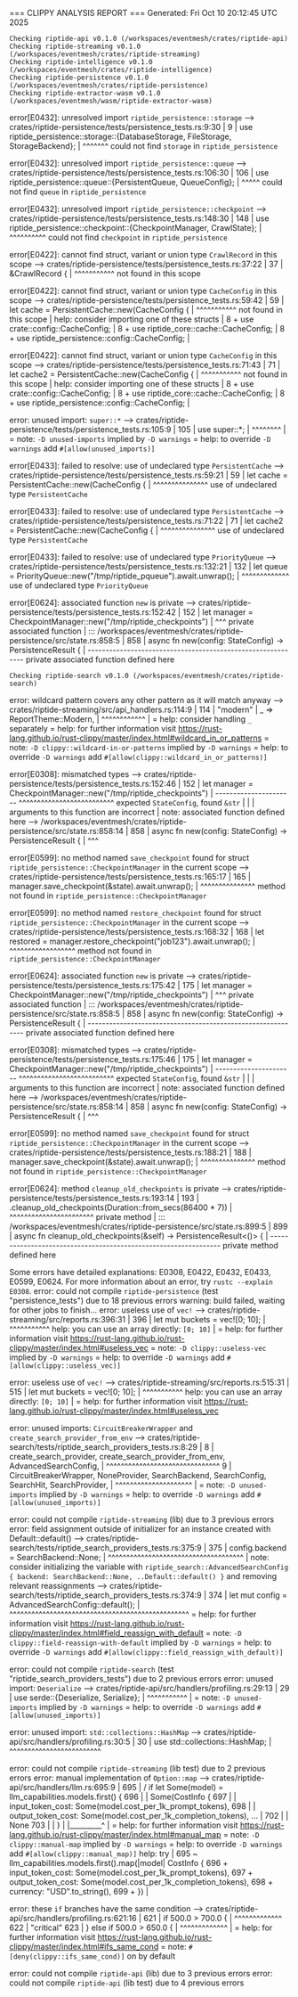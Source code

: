=== CLIPPY ANALYSIS REPORT ===
Generated: Fri Oct 10 20:12:45 UTC 2025

    Checking riptide-api v0.1.0 (/workspaces/eventmesh/crates/riptide-api)
    Checking riptide-streaming v0.1.0 (/workspaces/eventmesh/crates/riptide-streaming)
    Checking riptide-intelligence v0.1.0 (/workspaces/eventmesh/crates/riptide-intelligence)
    Checking riptide-persistence v0.1.0 (/workspaces/eventmesh/crates/riptide-persistence)
    Checking riptide-extractor-wasm v0.1.0 (/workspaces/eventmesh/wasm/riptide-extractor-wasm)
error[E0432]: unresolved import `riptide_persistence::storage`
 --> crates/riptide-persistence/tests/persistence_tests.rs:9:30
  |
9 |     use riptide_persistence::storage::{DatabaseStorage, FileStorage, StorageBackend};
  |                              ^^^^^^^ could not find `storage` in `riptide_persistence`

error[E0432]: unresolved import `riptide_persistence::queue`
   --> crates/riptide-persistence/tests/persistence_tests.rs:106:30
    |
106 |     use riptide_persistence::queue::{PersistentQueue, QueueConfig};
    |                              ^^^^^ could not find `queue` in `riptide_persistence`

error[E0432]: unresolved import `riptide_persistence::checkpoint`
   --> crates/riptide-persistence/tests/persistence_tests.rs:148:30
    |
148 |     use riptide_persistence::checkpoint::{CheckpointManager, CrawlState};
    |                              ^^^^^^^^^^ could not find `checkpoint` in `riptide_persistence`

error[E0422]: cannot find struct, variant or union type `CrawlRecord` in this scope
  --> crates/riptide-persistence/tests/persistence_tests.rs:37:22
   |
37 |                     &CrawlRecord {
   |                      ^^^^^^^^^^^ not found in this scope

error[E0422]: cannot find struct, variant or union type `CacheConfig` in this scope
  --> crates/riptide-persistence/tests/persistence_tests.rs:59:42
   |
59 |         let cache = PersistentCache::new(CacheConfig {
   |                                          ^^^^^^^^^^^ not found in this scope
   |
help: consider importing one of these structs
   |
 8 +     use crate::config::CacheConfig;
   |
 8 +     use riptide_core::cache::CacheConfig;
   |
 8 +     use riptide_persistence::config::CacheConfig;
   |

error[E0422]: cannot find struct, variant or union type `CacheConfig` in this scope
  --> crates/riptide-persistence/tests/persistence_tests.rs:71:43
   |
71 |         let cache2 = PersistentCache::new(CacheConfig {
   |                                           ^^^^^^^^^^^ not found in this scope
   |
help: consider importing one of these structs
   |
 8 +     use crate::config::CacheConfig;
   |
 8 +     use riptide_core::cache::CacheConfig;
   |
 8 +     use riptide_persistence::config::CacheConfig;
   |

error: unused import: `super::*`
   --> crates/riptide-persistence/tests/persistence_tests.rs:105:9
    |
105 |     use super::*;
    |         ^^^^^^^^
    |
    = note: `-D unused-imports` implied by `-D warnings`
    = help: to override `-D warnings` add `#[allow(unused_imports)]`

error[E0433]: failed to resolve: use of undeclared type `PersistentCache`
  --> crates/riptide-persistence/tests/persistence_tests.rs:59:21
   |
59 |         let cache = PersistentCache::new(CacheConfig {
   |                     ^^^^^^^^^^^^^^^ use of undeclared type `PersistentCache`

error[E0433]: failed to resolve: use of undeclared type `PersistentCache`
  --> crates/riptide-persistence/tests/persistence_tests.rs:71:22
   |
71 |         let cache2 = PersistentCache::new(CacheConfig {
   |                      ^^^^^^^^^^^^^^^ use of undeclared type `PersistentCache`

error[E0433]: failed to resolve: use of undeclared type `PriorityQueue`
   --> crates/riptide-persistence/tests/persistence_tests.rs:132:21
    |
132 |         let queue = PriorityQueue::new("/tmp/riptide_pqueue").await.unwrap();
    |                     ^^^^^^^^^^^^^ use of undeclared type `PriorityQueue`

error[E0624]: associated function `new` is private
   --> crates/riptide-persistence/tests/persistence_tests.rs:152:42
    |
152 |         let manager = CheckpointManager::new("/tmp/riptide_checkpoints")
    |                                          ^^^ private associated function
    |
   ::: /workspaces/eventmesh/crates/riptide-persistence/src/state.rs:858:5
    |
858 |     async fn new(config: StateConfig) -> PersistenceResult<Self> {
    |     ------------------------------------------------------------ private associated function defined here

    Checking riptide-search v0.1.0 (/workspaces/eventmesh/crates/riptide-search)
error: wildcard pattern covers any other pattern as it will match anyway
   --> crates/riptide-streaming/src/api_handlers.rs:114:9
    |
114 |         "modern" | _ => ReportTheme::Modern,
    |         ^^^^^^^^^^^^
    |
    = help: consider handling `_` separately
    = help: for further information visit https://rust-lang.github.io/rust-clippy/master/index.html#wildcard_in_or_patterns
    = note: `-D clippy::wildcard-in-or-patterns` implied by `-D warnings`
    = help: to override `-D warnings` add `#[allow(clippy::wildcard_in_or_patterns)]`

error[E0308]: mismatched types
   --> crates/riptide-persistence/tests/persistence_tests.rs:152:46
    |
152 |         let manager = CheckpointManager::new("/tmp/riptide_checkpoints")
    |                       ---------------------- ^^^^^^^^^^^^^^^^^^^^^^^^^^ expected `StateConfig`, found `&str`
    |                       |
    |                       arguments to this function are incorrect
    |
note: associated function defined here
   --> /workspaces/eventmesh/crates/riptide-persistence/src/state.rs:858:14
    |
858 |     async fn new(config: StateConfig) -> PersistenceResult<Self> {
    |              ^^^

error[E0599]: no method named `save_checkpoint` found for struct `riptide_persistence::CheckpointManager` in the current scope
   --> crates/riptide-persistence/tests/persistence_tests.rs:165:17
    |
165 |         manager.save_checkpoint(&state).await.unwrap();
    |                 ^^^^^^^^^^^^^^^ method not found in `riptide_persistence::CheckpointManager`

error[E0599]: no method named `restore_checkpoint` found for struct `riptide_persistence::CheckpointManager` in the current scope
   --> crates/riptide-persistence/tests/persistence_tests.rs:168:32
    |
168 |         let restored = manager.restore_checkpoint("job123").await.unwrap();
    |                                ^^^^^^^^^^^^^^^^^^ method not found in `riptide_persistence::CheckpointManager`

error[E0624]: associated function `new` is private
   --> crates/riptide-persistence/tests/persistence_tests.rs:175:42
    |
175 |         let manager = CheckpointManager::new("/tmp/riptide_checkpoints")
    |                                          ^^^ private associated function
    |
   ::: /workspaces/eventmesh/crates/riptide-persistence/src/state.rs:858:5
    |
858 |     async fn new(config: StateConfig) -> PersistenceResult<Self> {
    |     ------------------------------------------------------------ private associated function defined here

error[E0308]: mismatched types
   --> crates/riptide-persistence/tests/persistence_tests.rs:175:46
    |
175 |         let manager = CheckpointManager::new("/tmp/riptide_checkpoints")
    |                       ---------------------- ^^^^^^^^^^^^^^^^^^^^^^^^^^ expected `StateConfig`, found `&str`
    |                       |
    |                       arguments to this function are incorrect
    |
note: associated function defined here
   --> /workspaces/eventmesh/crates/riptide-persistence/src/state.rs:858:14
    |
858 |     async fn new(config: StateConfig) -> PersistenceResult<Self> {
    |              ^^^

error[E0599]: no method named `save_checkpoint` found for struct `riptide_persistence::CheckpointManager` in the current scope
   --> crates/riptide-persistence/tests/persistence_tests.rs:188:21
    |
188 |             manager.save_checkpoint(&state).await.unwrap();
    |                     ^^^^^^^^^^^^^^^ method not found in `riptide_persistence::CheckpointManager`

error[E0624]: method `cleanup_old_checkpoints` is private
   --> crates/riptide-persistence/tests/persistence_tests.rs:193:14
    |
193 |             .cleanup_old_checkpoints(Duration::from_secs(86400 * 7))
    |              ^^^^^^^^^^^^^^^^^^^^^^^ private method
    |
   ::: /workspaces/eventmesh/crates/riptide-persistence/src/state.rs:899:5
    |
899 |     async fn cleanup_old_checkpoints(&self) -> PersistenceResult<()> {
    |     ---------------------------------------------------------------- private method defined here

Some errors have detailed explanations: E0308, E0422, E0432, E0433, E0599, E0624.
For more information about an error, try `rustc --explain E0308`.
error: could not compile `riptide-persistence` (test "persistence_tests") due to 18 previous errors
warning: build failed, waiting for other jobs to finish...
error: useless use of `vec!`
   --> crates/riptide-streaming/src/reports.rs:396:31
    |
396 |             let mut buckets = vec![0; 10];
    |                               ^^^^^^^^^^^ help: you can use an array directly: `[0; 10]`
    |
    = help: for further information visit https://rust-lang.github.io/rust-clippy/master/index.html#useless_vec
    = note: `-D clippy::useless-vec` implied by `-D warnings`
    = help: to override `-D warnings` add `#[allow(clippy::useless_vec)]`

error: useless use of `vec!`
   --> crates/riptide-streaming/src/reports.rs:515:31
    |
515 |             let mut buckets = vec![0; 10];
    |                               ^^^^^^^^^^^ help: you can use an array directly: `[0; 10]`
    |
    = help: for further information visit https://rust-lang.github.io/rust-clippy/master/index.html#useless_vec

error: unused imports: `CircuitBreakerWrapper` and `create_search_provider_from_env`
 --> crates/riptide-search/tests/riptide_search_providers_tests.rs:8:29
  |
8 |     create_search_provider, create_search_provider_from_env, AdvancedSearchConfig,
  |                             ^^^^^^^^^^^^^^^^^^^^^^^^^^^^^^^
9 |     CircuitBreakerWrapper, NoneProvider, SearchBackend, SearchConfig, SearchHit, SearchProvider,
  |     ^^^^^^^^^^^^^^^^^^^^^
  |
  = note: `-D unused-imports` implied by `-D warnings`
  = help: to override `-D warnings` add `#[allow(unused_imports)]`

error: could not compile `riptide-streaming` (lib) due to 3 previous errors
error: field assignment outside of initializer for an instance created with Default::default()
   --> crates/riptide-search/tests/riptide_search_providers_tests.rs:375:9
    |
375 |         config.backend = SearchBackend::None;
    |         ^^^^^^^^^^^^^^^^^^^^^^^^^^^^^^^^^^^^^
    |
note: consider initializing the variable with `riptide_search::AdvancedSearchConfig { backend: SearchBackend::None, ..Default::default() }` and removing relevant reassignments
   --> crates/riptide-search/tests/riptide_search_providers_tests.rs:374:9
    |
374 |         let mut config = AdvancedSearchConfig::default();
    |         ^^^^^^^^^^^^^^^^^^^^^^^^^^^^^^^^^^^^^^^^^^^^^^^^^
    = help: for further information visit https://rust-lang.github.io/rust-clippy/master/index.html#field_reassign_with_default
    = note: `-D clippy::field-reassign-with-default` implied by `-D warnings`
    = help: to override `-D warnings` add `#[allow(clippy::field_reassign_with_default)]`

error: could not compile `riptide-search` (test "riptide_search_providers_tests") due to 2 previous errors
error: unused import: `Deserialize`
  --> crates/riptide-api/src/handlers/profiling.rs:29:13
   |
29 | use serde::{Deserialize, Serialize};
   |             ^^^^^^^^^^^
   |
   = note: `-D unused-imports` implied by `-D warnings`
   = help: to override `-D warnings` add `#[allow(unused_imports)]`

error: unused import: `std::collections::HashMap`
  --> crates/riptide-api/src/handlers/profiling.rs:30:5
   |
30 | use std::collections::HashMap;
   |     ^^^^^^^^^^^^^^^^^^^^^^^^^

error: could not compile `riptide-streaming` (lib test) due to 2 previous errors
error: manual implementation of `Option::map`
   --> crates/riptide-api/src/handlers/llm.rs:695:9
    |
695 | /         if let Some(model) = llm_capabilities.models.first() {
696 | |             Some(CostInfo {
697 | |                 input_token_cost: Some(model.cost_per_1k_prompt_tokens),
698 | |                 output_token_cost: Some(model.cost_per_1k_completion_tokens),
...   |
702 | |             None
703 | |         }
    | |_________^
    |
    = help: for further information visit https://rust-lang.github.io/rust-clippy/master/index.html#manual_map
    = note: `-D clippy::manual-map` implied by `-D warnings`
    = help: to override `-D warnings` add `#[allow(clippy::manual_map)]`
help: try
    |
695 ~         llm_capabilities.models.first().map(|model| CostInfo {
696 +                 input_token_cost: Some(model.cost_per_1k_prompt_tokens),
697 +                 output_token_cost: Some(model.cost_per_1k_completion_tokens),
698 +                 currency: "USD".to_string(),
699 +             })
    |

error: these `if` branches have the same condition
   --> crates/riptide-api/src/handlers/profiling.rs:621:16
    |
621 |             if 500.0 > 700.0 {
    |                ^^^^^^^^^^^^^
622 |                 "critical"
623 |             } else if 500.0 > 650.0 {
    |                       ^^^^^^^^^^^^^
    |
    = help: for further information visit https://rust-lang.github.io/rust-clippy/master/index.html#ifs_same_cond
    = note: `#[deny(clippy::ifs_same_cond)]` on by default

error: could not compile `riptide-api` (lib) due to 3 previous errors
error: could not compile `riptide-api` (lib test) due to 4 previous errors
